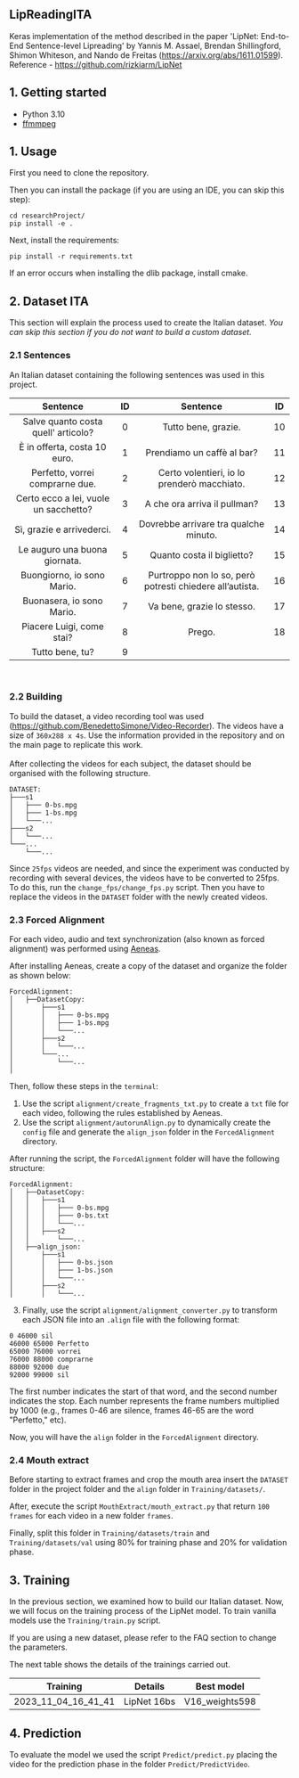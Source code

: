 ## LipReadingITA
Keras implementation of the method described in the paper 'LipNet: End-to-End Sentence-level Lipreading' by Yannis M. Assael, Brendan Shillingford, Shimon Whiteson, and Nando de Freitas (https://arxiv.org/abs/1611.01599).
Reference - https://github.com/rizkiarm/LipNet

## 1. Getting started

- Python 3.10
- [ffmmpeg](https://www.ffmpeg.org)

## 1. Usage

First you need to clone the repository.

Then you can install the package (if you are using an IDE, you can skip this step):
```
cd researchProject/
pip install -e .
```

Next, install the requirements:

```
pip install -r requirements.txt
```
If an error occurs when installing the dlib package, install cmake.




## 2. Dataset ITA
This section will explain the process used to create the Italian dataset. _You can skip this section if you do not want to build a custom dataset._

### 2.1 Sentences
An Italian dataset containing the following sentences was used in this project.

|               Sentence                | ID  |                           Sentence                           | ID  |
|:-------------------------------------:|:---:|:--------------------------------------------------------:|:---:|
|  Salve quanto costa quell' articolo?  |  0  |                   Tutto bene, grazie.                    | 10  |
|     È in offerta, costa 10 euro.      |  1  |                Prendiamo un caffè al bar?                | 11  |
|    Perfetto, vorrei comprarne due.    |  2  |       Certo volentieri, io lo prenderò macchiato.        | 12  |
| Certo ecco a lei, vuole un sacchetto? |  3  |               A che ora arriva il pullman?               | 13  |
|       Sì, grazie e arrivederci.       |  4  |          Dovrebbe arrivare tra qualche minuto.           | 14  |
|     Le auguro una buona giornata.     |  5  |                Quanto costa il biglietto?                | 15  |
|      Buongiorno, io sono Mario.       |  6  | Purtroppo non lo so, però potresti chiedere all’autista. | 16  |
|       Buonasera, io sono Mario.       |  7  |                Va bene, grazie lo stesso.                | 17  |
|       Piacere Luigi, come stai?       |  8  |                          Prego.                          | 18  |
|            Tutto bene, tu?            |  9  |

<br>


### 2.2 Building
To build the dataset, a video recording tool was used (https://github.com/BenedettoSimone/Video-Recorder).
The videos have a size of ``360x288 x 4s``. Use the information provided in the repository and on the main page to replicate this work.
<br><br>After collecting the videos for each subject, the dataset should be organised with the following structure.
```
DATASET:
├───s1
│   ├─── 0-bs.mpg
│   ├─── 1-bs.mpg
│   └───...
├───s2
│   └───...
└───...
    └───...
```
Since ``25fps`` videos are needed, and since the experiment was conducted by recording with several devices, the videos have to be converted to 25fps. To do this, run the ``change_fps/change_fps.py`` script.
Then you have to replace the videos in the ``DATASET`` folder with the newly created videos.

### 2.3 Forced Alignment
For each video, audio and text synchronization (also known as forced alignment) was performed using [Aeneas](https://github.com/readbeyond/aeneas).

After installing Aeneas, create a copy of the dataset and organize the folder as shown below:

```
ForcedAlignment:
│   ├──DatasetCopy:
│       ├───s1
│       │   ├─── 0-bs.mpg
│       │   ├─── 1-bs.mpg
│       │   └───...
│       ├───s2
│       │   └───...
│       └───...
│           └───...
│        
```


Then, follow these steps in the `terminal`:
1. Use the script `alignment/create_fragments_txt.py` to create a `txt` file for each video, following the rules established by Aeneas.
2. Use the script `alignment/autorunAlign.py` to dynamically create the `config` file and generate the `align_json` folder in the `ForcedAlignment` directory.

After running the script, the `ForcedAlignment` folder will have the following structure:

```
ForcedAlignment:
│   ├──DatasetCopy:
│   │   ├───s1
│   │   │   ├─── 0-bs.mpg
│   │   │   ├─── 0-bs.txt
│   │   │   └───...
│   │   ├───s2
│   │       └───...
│   ├──align_json:
│       ├───s1
│       │   ├─── 0-bs.json
│       │   ├─── 1-bs.json
│       │   └───...
│       ├───s2
│       │   └───...   
```


3. Finally, use the script `alignment/alignment_converter.py` to transform each JSON file into an `.align` file with the following format:
```
0 46000 sil
46000 65000 Perfetto
65000 76000 vorrei
76000 88000 comprarne
88000 92000 due
92000 99000 sil
```


The first number indicates the start of that word, and the second number indicates the stop. Each number represents the frame numbers multiplied by 1000 (e.g., frames 0-46 are silence, frames 46-65 are the word "Perfetto," etc).

Now, you will have the `align` folder in the `ForcedAlignment` directory.


### 2.4 Mouth extract
Before starting to extract frames and crop the mouth area insert the ``DATASET`` folder in the project folder and the ``align`` folder in ``Training/datasets/``.

After, execute the script ``MouthExtract/mouth_extract.py`` that return ``100 frames`` for each video in a new folder ``frames``. 

Finally, split this folder in ``Training/datasets/train`` and ``Training/datasets/val`` using 80% for training phase and 20% for validation phase.


## 3. Training
In the previous section, we examined how to build our Italian dataset. Now, we will focus on the training process of the LipNet model.
To train vanilla models use the ``Training/train.py`` script.

If you are using a new dataset, please refer to the FAQ section to change the parameters.

The next table shows the details of the trainings carried out.

| Training            | Details     | Best model |
|---------------------|-------------|--------------------|
| 2023_11_04_16_41_41 | LipNet 16bs | V16_weights598           |

## 4. Prediction
To evaluate the model we used the script ``Predict/predict.py`` placing the video for the prediction phase in the folder ``Predict/PredictVideo``.



